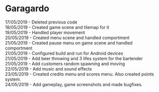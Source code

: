 # Garagardo

17/05/2019 - Deleted previous code</br>
18/05/2019 - Created game scene and tilemap for it</br>
19/05/2019 - Handled player movement</br>
20/05/2019 - Created menu scene and handled comportment</br>
21/05/2019 - Created pause menu on game scene and handled comportment</br>
21/05/2019 - Configured build and run for Android devices</br>
21/05/2019 - Add beer throwing and 3 lifes system for the bartender</br>
21/05/2019 - Add customers random spawning and moving</br>
22/05/2019 - Add music and sound effects</br>
23/05/2019 - Created credits menu and scores menu. Also created points system.</br>
24/05/2019 - Add gameplay, game screenshots and made bugfixes.
